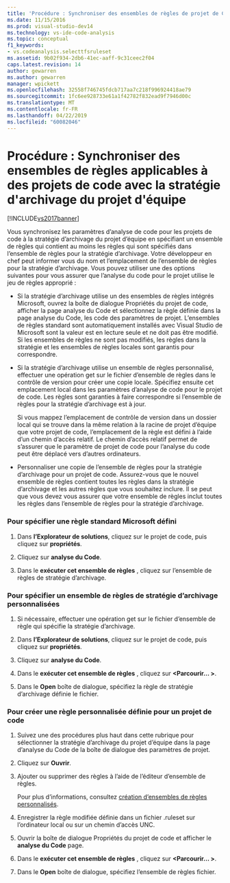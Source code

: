 ```yaml
---
title: 'Procédure : Synchroniser des ensembles de règles de projet de Code avec la stratégie d’archivage du projet d’équipe | Microsoft Docs'
ms.date: 11/15/2016
ms.prod: visual-studio-dev14
ms.technology: vs-ide-code-analysis
ms.topic: conceptual
f1_keywords:
- vs.codeanalysis.selecttfsruleset
ms.assetid: 9b02f934-2db6-41ec-aaff-9c31ceec2f04
caps.latest.revision: 14
author: gewarren
ms.author: gewarren
manager: wpickett
ms.openlocfilehash: 32558f746745fdcb717aa7c218f996924418ae79
ms.sourcegitcommit: 1fc6ee928733e61a1f42782f832ead9f7946d00c
ms.translationtype: MT
ms.contentlocale: fr-FR
ms.lasthandoff: 04/22/2019
ms.locfileid: "60082046"
---
```

# <a name="how-to-synchronize-code-project-rule-sets-with-team-project-check-in-policy"></a>Procédure : Synchroniser des ensembles de règles applicables à des projets de code avec la stratégie d'archivage du projet d'équipe
[!INCLUDE[vs2017banner](../includes/vs2017banner.md)]

Vous synchronisez les paramètres d’analyse de code pour les projets de code à la stratégie d’archivage du projet d’équipe en spécifiant un ensemble de règles qui contient au moins les règles qui sont spécifiés dans l’ensemble de règles pour la stratégie d’archivage. Votre développeur en chef peut informer vous du nom et l’emplacement de l’ensemble de règles pour la stratégie d’archivage. Vous pouvez utiliser une des options suivantes pour vous assurer que l’analyse du code pour le projet utilise le jeu de règles approprié :  
  
- Si la stratégie d’archivage utilise un des ensembles de règles intégrés Microsoft, ouvrez la boîte de dialogue Propriétés du projet de code, afficher la page analyse du Code et sélectionnez la règle définie dans la page analyse du Code, les code des paramètres de projet. L’ensembles de règles standard sont automatiquement installés avec Visual Studio de Microsoft sont la valeur est en lecture seule et ne doit pas être modifié. Si les ensembles de règles ne sont pas modifiés, les règles dans la stratégie et les ensembles de règles locales sont garantis pour correspondre.  
  
- Si la stratégie d’archivage utilise un ensemble de règles personnalisé, effectuer une opération get sur le fichier d’ensemble de règles dans le contrôle de version pour créer une copie locale. Spécifiez ensuite cet emplacement local dans les paramètres d’analyse de code pour le projet de code. Les règles sont garanties à faire correspondre si l’ensemble de règles pour la stratégie d’archivage est à jour.  
  
     Si vous mappez l’emplacement de contrôle de version dans un dossier local qui se trouve dans la même relation à la racine de projet d’équipe que votre projet de code, l’emplacement de la règle est défini à l’aide d’un chemin d’accès relatif. Le chemin d’accès relatif permet de s’assurer que le paramètre de projet de code pour l’analyse du code peut être déplacé vers d’autres ordinateurs.  
  
- Personnaliser une copie de l’ensemble de règles pour la stratégie d’archivage pour un projet de code. Assurez-vous que le nouvel ensemble de règles contient toutes les règles dans la stratégie d’archivage et les autres règles que vous souhaitez inclure. Il se peut que vous devez vous assurer que votre ensemble de règles inclut toutes les règles dans l’ensemble de règles pour la stratégie d’archivage.  
  
### <a name="to-specify-a-microsoft-standard-rule-set"></a>Pour spécifier une règle standard Microsoft défini  
  
1. Dans **l’Explorateur de solutions**, cliquez sur le projet de code, puis cliquez sur **propriétés**.  
  
2. Cliquez sur **analyse du Code**.  
  
3. Dans le **exécuter cet ensemble de règles** , cliquez sur l’ensemble de règles de stratégie d’archivage.  
  
### <a name="to-specify-a-custom-check-in-policy-rule-set"></a>Pour spécifier un ensemble de règles de stratégie d’archivage personnalisées  
  
1. Si nécessaire, effectuer une opération get sur le fichier d’ensemble de règle qui spécifie la stratégie d’archivage.  
  
2. Dans **l’Explorateur de solutions**, cliquez sur le projet de code, puis cliquez sur **propriétés**.  
  
3. Cliquez sur **analyse du Code**.  
  
4. Dans le **exécuter cet ensemble de règles** , cliquez sur  **\<Parcourir... >**.  
  
5. Dans le **Open** boîte de dialogue, spécifiez la règle de stratégie d’archivage définie le fichier.  
  
### <a name="to-create-a-custom-rule-set-for-a-code-project"></a>Pour créer une règle personnalisée définie pour un projet de code  
  
1. Suivez une des procédures plus haut dans cette rubrique pour sélectionner la stratégie d’archivage du projet d’équipe dans la page d’analyse du Code de la boîte de dialogue des paramètres de projet.  
  
2. Cliquez sur **Ouvrir**.  
  
3. Ajouter ou supprimer des règles à l’aide de l’éditeur d’ensemble de règles.  
  
     Pour plus d’informations, consultez [création d’ensembles de règles personnalisés](../code-quality/creating-custom-code-analysis-rule-sets.md).  
  
4. Enregistrer la règle modifiée définie dans un fichier .ruleset sur l’ordinateur local ou sur un chemin d’accès UNC.  
  
5. Ouvrir la boîte de dialogue Propriétés du projet de code et afficher le **analyse du Code** page.  
  
6. Dans le **exécuter cet ensemble de règles** , cliquez sur  **\<Parcourir... >**.  
  
7. Dans le **Open** boîte de dialogue, spécifiez l’ensemble de règles fichier.
